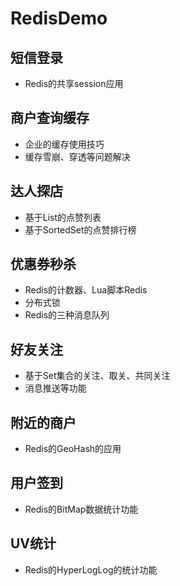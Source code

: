 # RedisDemo

## 短信登录
+ Redis的共享session应用

## 商户查询缓存
+ 企业的缓存使用技巧
+ 缓存雪崩、穿透等问题解决

## 达人探店
+ 基于List的点赞列表
+ 基于SortedSet的点赞排行榜

## 优惠券秒杀
+ Redis的计数器、Lua脚本Redis
+ 分布式锁
+ Redis的三种消息队列
 
## 好友关注
+ 基于Set集合的关注、取关、共同关注
+ 消息推送等功能

## 附近的商户
+ Redis的GeoHash的应用

## 用户签到
+ Redis的BitMap数据统计功能

## UV统计
+ Redis的HyperLogLog的统计功能
